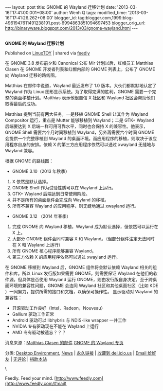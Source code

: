 --- layout: post title: GNOME 的 Wayland 迁移计划 date:
'2013-03-16T17:41:00.001+08:00' author: Wenh Q tags: modified\_time:
'2013-03-16T17:41:26.262+08:00' blogger\_id:
tag:blogger.com,1999:blog-4961947611491238191.post-6994863851094697453
blogger\_orig\_url:
http://binaryware.blogspot.com/2013/03/gnome-wayland.html ---
\
 
<div class="article">

<div class="header">

**GNOME 的 Wayland 迁移计划**

</div>

<div class="source">

Published on
[LinuxTOY](http://linuxtoy.org/archives/gnome-to-wayland-roadmap.html) |
shared via [feedly](http://www.feedly.com)

</div>

<div>

在 GNOME 3.8 发布前夕和 Canonical 公布 Mir 计划以后，红帽员工 Matthias
Clasen 在 GNOME 开发者列表和红帽内部的 GNOME 列表上，公布了 GNOME 向
Wayland 迁移的路线图。

<span></span>

Matthias 在邮件中说道，Wayland 最近发布了 1.0 版本。大伙们都默默地认定了
Wayland 作为 Linux 图形显示系统。为了取得完满的胜利，GNOME
需要一个完整的桌面移植计划。Matthias 表示他很自信 X 社区和 Wayland
社区会帮助他们取得最后的成功。

Matthias 提到当前有两大任务，一是移植 GNOME Shell 让其作为 Wayland
Compositor 运行，重点是 Mutter 能够移植到 Wayland；二是 GTK+ Wayland
后端要达到 X 后端一样可用可靠水平，同时也会保持 X
的兼容性。他表示，GNOME Shell 需要六个月时间移植到
Wayland，另外再需要六个时间 GNOME 会提供一个完整移植到 Wayland
的桌面环境。而应用程序的移植，则取决于该应用程序自身的安排。依赖 X
的第三方应用程序依然可以通过 xwayland 无缝地与 Wayland 兼容。

根据 GNOME 的路线图：

-   GNOME 3.10（2013 年秋季）

1.  X 依然是默认选择。
2.  GNOME Shell 作为试验性质可以在 Wayland 上运行。
3.  GTK+ Wayland 后端达到日常使用阶段。
4.  并不是所有的桌面组件会完成向 Wayland 的移植。
5.  所有不兼容 Wayland 的应用程序，则无缝地通过 xwayland 运行。

-   GNOME 3.12 （2014 年春季）

1.  完成 GNOME 向 Wayland 移植，Wayland 成为默认选择，但依然可以运行在 X
    上。
2.  大部分 GNOME 组件会同时兼容 X 和 Wayland。（但部分组件注定无法同时在
    X 和 Wayland 上运行）
3.  所有 GNOME 核心程序能够兼容 Wayland。
4.  第三方依赖 X 的应用程序依然可以通过 xwayland 运行。

在 GNOME 移植到 Wayland 后，GNOME 组件将会默认依赖 Wayland
相关的组件和库。所以 Linux 发行版如果需要 GNOME，则需要保证 Wayland
在他们的软件源。但具体是否使用 Wayland 运行
GNOME，则由发行版自身决定。至于跨桌面环境的兼容性问题，GNOME 会连同
Wayland 社区和其他桌面社区（比如 KDE
）一同努力，提供所需的接口和文档，以确保可操作性。
显示驱动对 Wayland 的兼容性：

-   开源驱动工作良好（Intel，Radeon，Nouveau）
-   Gallium 驱动工作正常
-   Android 驱动可以 libhybris 与 NDIS-like wrapper 一并工作
-   NVIDIA 专有驱动现在不能在 Wayland 上运行
-   AMD 专有驱动被遗忘？？？

消息来源：[Matthias Clasen
的邮件](https://mail.gnome.org/archives/desktop-devel-list/2013-March/msg00059.html) [GNOME
的 Wayland 专页](https://live.gnome.org/Wayland)

分类: [Desktop
Environment](http://linuxtoy.org/category/apps/desktop-environment "View all posts in Desktop Environment"),
[News](http://linuxtoy.org/category/news "View all posts in News") |
[永久链接](http://linuxtoy.org/archives/gnome-to-wayland-roadmap.html) |
[收藏到
del.icio.us](http://delicious.com/save?url=http://linuxtoy.org/archives/gnome-to-wayland-roadmap.html&title=GNOME%20%E7%9A%84%20Wayland%20%E8%BF%81%E7%A7%BB%E8%AE%A1%E5%88%92)
| [Email
给好友](mailto:?Subject=Check+This+Out&body=I+think+you'll+like+this:+http://linuxtoy.org/archives/gnome-to-wayland-roadmap.html)
|
[无评论](http://linuxtoy.org/archives/gnome-to-wayland-roadmap.html#comments)
| [捐助本站](http://linuxtoy.org/faq/donate)

</div>

\

</div>

<div class="footer">

Feedly. Feed your mind.
[http://www.feedly.com](http://www.feedly.com/#mail)

</div>
